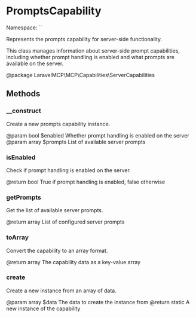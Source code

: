 # PromptsCapability

Namespace: ``

Represents the prompts capability for server-side functionality.

This class manages information about server-side prompt capabilities,
including whether prompt handling is enabled and what prompts are
available on the server.

@package LaravelMCP\MCP\Capabilities\ServerCapabilities

## Methods

### __construct

Create a new prompts capability instance.

@param bool $enabled Whether prompt handling is enabled on the server
@param array $prompts List of available server prompts

### isEnabled

Check if prompt handling is enabled on the server.

@return bool True if prompt handling is enabled, false otherwise

### getPrompts

Get the list of available server prompts.

@return array List of configured server prompts

### toArray

Convert the capability to an array format.

@return array The capability data as a key-value array

### create

Create a new instance from an array of data.

@param array $data The data to create the instance from
@return static A new instance of the capability

